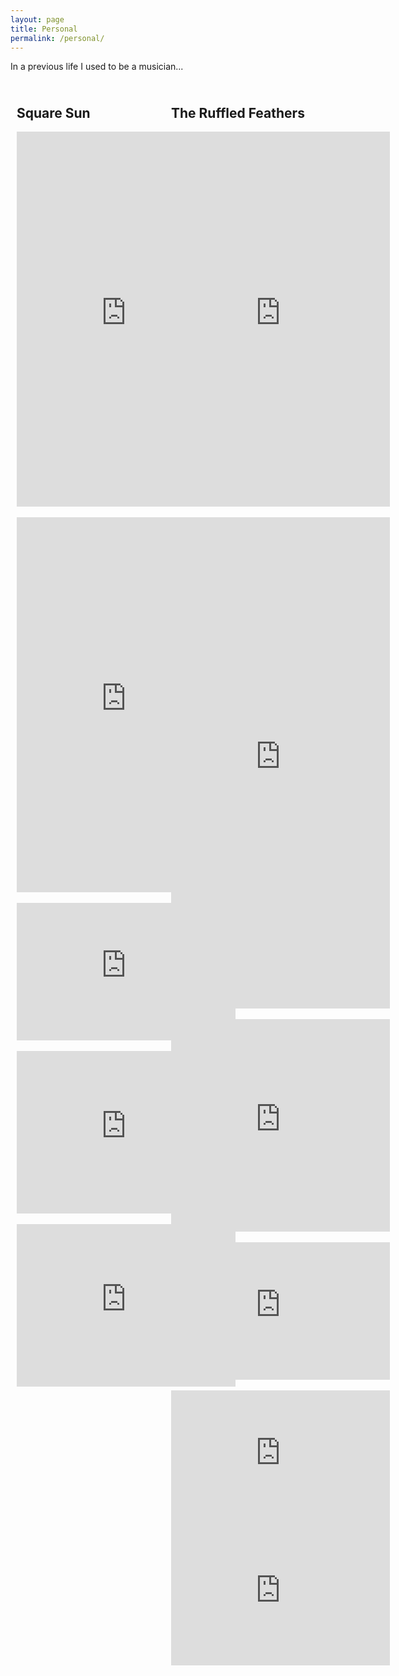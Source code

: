 ```yaml
---
layout: page
title: Personal
permalink: /personal/
---
```


In a previous life I used to be a musician...

<div style="float: left; width: 49%;">
  <div style="padding: 10px;">
    <h2>Square Sun</h2>
    <!--<img src="/assets/squaresun1.jpg"  style="width: 350px; "><br><br>-->
     <iframe style="border: 0; width: 350px; height: 600px;" src="https://bandcamp.com/EmbeddedPlayer/album=3509113064/size=large/bgcol=ffffff/linkcol=0687f5/tracklist=true/transparent=true/" seamless><a href="http://squaresun.bandcamp.com/album/nine-dashes-ep">Nine Dashes EP by Square Sun</a></iframe><br><br>
     <iframe style="border: 0; width: 350px; height: 600px;" src="https://bandcamp.com/EmbeddedPlayer/album=2081236662/size=large/bgcol=ffffff/linkcol=0687f5/tracklist=true/transparent=true/" seamless><a href="http://squaresun.bandcamp.com/album/poor-planning-ep-2">Poor Planning EP by Square Sun</a></iframe> <br><br>
     <iframe width="350" height="220" src="https://www.youtube.com/embed/CkTBUk-Oo1M" frameborder="0" allow="accelerometer; autoplay; encrypted-media; gyroscope; picture-in-picture" allowfullscreen></iframe> <br><br>
     <iframe width="350" height="260" src="https://www.youtube.com/embed/S-dKZG3Pqdg" frameborder="0" allow="accelerometer; autoplay; encrypted-media; gyroscope; picture-in-picture" allowfullscreen></iframe> <br><br>
     <iframe width="350" height="260" src="https://www.youtube.com/embed/LBYdNUHMKDI" frameborder="0" allow="accelerometer; autoplay; encrypted-media; gyroscope; picture-in-picture" allowfullscreen></iframe>

  </div>
</div>
<div style="float: left; width: 49%">
  <div style="padding: 10px;">
    <h2>The Ruffled Feathers</h2>
    <!--<img src="/assets/ruffledfeathers1.jpg"  style="width: 350px; "><br><br>-->
    <iframe style="border: 0; width: 350px; height: 600px;" src="https://bandcamp.com/EmbeddedPlayer/album=2053335310/size=large/bgcol=ffffff/linkcol=0687f5/tracklist=true/transparent=true/" seamless><a href="http://ruffledfeathersmusic.bandcamp.com/album/bottom-of-the-blue">Bottom of the Blue by The Ruffled Feathers</a></iframe> <br><br>
    <iframe style="border: 0; width: 350px; height: 786px;" src="https://bandcamp.com/EmbeddedPlayer/album=4093328073/size=large/bgcol=ffffff/linkcol=0687f5/transparent=true/" seamless><a href="http://ruffledfeathersmusic.bandcamp.com/album/oracles">Oracles by The Ruffled Feathers</a></iframe> <br><br>
    <iframe style="border: 0; width: 350px; height: 340px;" src="https://bandcamp.com/EmbeddedPlayer/album=1725475452/size=large/bgcol=ffffff/linkcol=0687f5/artwork=small/transparent=true/" seamless><a href="http://ruffledfeathersmusic.bandcamp.com/album/lost-cities-ep">Lost Cities EP by The Ruffled Feathers</a></iframe><br><br>
    <iframe width="350" height="220" src="https://www.youtube.com/embed/lYH2GyC2MjE" frameborder="0" allow="accelerometer; autoplay; encrypted-media; gyroscope; picture-in-picture" allowfullscreen></iframe> <br><br>
	<iframe width="350" height="220" src="https://www.youtube.com/embed/bg-kLOeL2D8" frameborder="0" allow="accelerometer; autoplay; encrypted-media; gyroscope; picture-in-picture" allowfullscreen></iframe>
    <iframe width="350" height="220" src="https://www.youtube.com/embed/iGLFIRQxPwg" frameborder="0" allow="accelerometer; autoplay; encrypted-media; gyroscope; picture-in-picture" allowfullscreen></iframe>
  </div>
</div>

